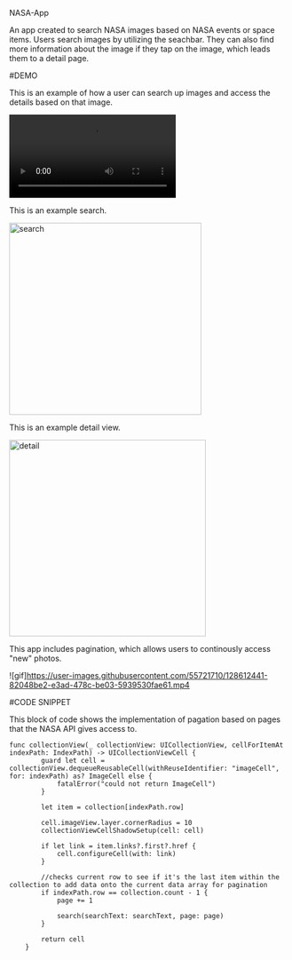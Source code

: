 NASA-App

An app created to search NASA images based on NASA events or space items. Users search images by utilizing the seachbar. They can also find more information about the image if they tap on the image, which leads them to a detail page.

#DEMO

This is an example of how a user can search up images and access the details based on that image.

![gif](https://user-images.githubusercontent.com/55721710/128612161-9b84e072-5a4e-496a-abae-1714bb57b7f4.mp4)

This is an example search.

<img width="346" alt="search" src="https://user-images.githubusercontent.com/55721710/128612345-4f7dc309-d213-420b-ab62-17646ff1934a.png">

This is an example detail view.

<img width="354" alt="detail" src="https://user-images.githubusercontent.com/55721710/128612346-77bb8d9e-1434-4a49-96bf-0ca84fcc65a8.png">


This app includes pagination, which allows users to continously access "new" photos. 

![gif]https://user-images.githubusercontent.com/55721710/128612441-82048be2-e3ad-478c-be03-5939530fae61.mp4

#CODE SNIPPET

This block of code shows the implementation of pagation based on pages that the NASA API gives access to. 

```
func collectionView(_ collectionView: UICollectionView, cellForItemAt indexPath: IndexPath) -> UICollectionViewCell {
        guard let cell = collectionView.dequeueReusableCell(withReuseIdentifier: "imageCell", for: indexPath) as? ImageCell else {
            fatalError("could not return ImageCell")
        }
        
        let item = collection[indexPath.row]
        
        cell.imageView.layer.cornerRadius = 10
        collectionViewCellShadowSetup(cell: cell)
        
        if let link = item.links?.first?.href {
            cell.configureCell(with: link)
        }
        
        //checks current row to see if it's the last item within the collection to add data onto the current data array for pagination
        if indexPath.row == collection.count - 1 {
            page += 1

            search(searchText: searchText, page: page)
        }
        
        return cell
    }
```



